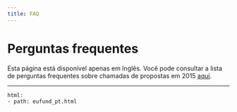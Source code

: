 ```yaml
---
title: FAQ
---
```


# Perguntas frequentes

Esta página está disponível apenas em Inglês. Você pode consultar a lista de perguntas frequentes sobre chamadas de propostas em 2015 [aqui](en.md).



------

```styledYaml
html:
- path: eufund_pt.html
```